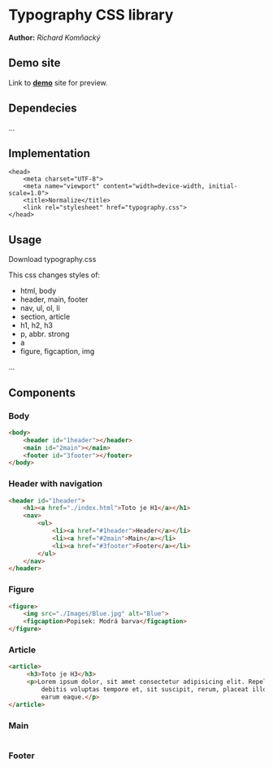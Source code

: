 # Typography CSS library
**Author:** *Richard Komňacký*
## Demo site
Link to **[demo](http://www.github.io)** site for preview.
## Dependecies
...


## Implementation
```
<head>
    <meta charset="UTF-8">
    <meta name="viewport" content="width=device-width, initial-scale=1.0">
    <title>Normalize</title>
    <link rel="stylesheet" href="typography.css">
</head>
```
## Usage
Download typography.css

This css changes styles of:
* html, body
* header, main, footer
* nav, ul, ol, li
* section, article
* h1, h2, h3
* p, abbr. strong
* a
* figure, figcaption, img

...
## Components
### Body
```html
<body>
    <header id="1header"></header>
    <main id="2main"></main>
    <footer id="3footer"></footer>
</body>
```
### Header with navigation
```html
<header id="1header">
    <h1><a href="./index.html">Toto je H1</a></h1>
    <nav>
        <ul>
            <li><a href="#1header">Header</a></li>
            <li><a href="#2main">Main</a></li>
            <li><a href="#3footer">Footer</a></li>
        </ul>
    </nav>
</header>
```
### Figure
```html
<figure>
    <img src="./Images/Blue.jpg" alt="Blue">
    <figcaption>Popisek: Modrá barva</figcaption>
</figure>
```
### Article
```html
<article>
     <h3>Toto je H3</h3>
     <p>Lorem ipsum dolor, sit amet consectetur adipisicing elit. Repellat quae adipisci nihil est possimus
         debitis voluptas tempore et, sit suscipit, rerum, placeat illo qui voluptatum vero mollitia. Ipsum,
         earum eaque.</p>
</article>
```



### Main
```

```
### Footer
```

```

